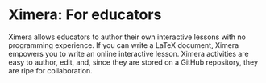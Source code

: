 Ximera: For educators
=====================

Ximera allows educators to author their own interactive lessons with
no programming experience. If you can write a LaTeX document, Ximera
empowers you to write an online interactive lesson.  Ximera activities
are easy to author, edit, and, since they are stored on a GitHub
repository, they are ripe for collaboration.

<!--Since the Ximera authoring language is LaTeX, Ximera activities have
offline relevance in addition to their online capabilities.
When teaching and learning through a Ximera activity, we find -->
